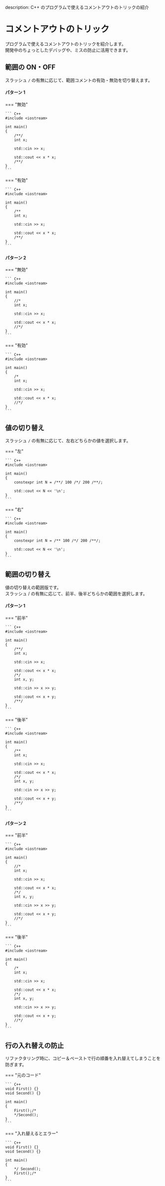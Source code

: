 description: C++ のプログラムで使えるコメントアウトのトリックの紹介

# コメントアウトのトリック

プログラムで使えるコメントアウトのトリックを紹介します。  
開発中のちょっとしたデバッグや、ミスの防止に活用できます。

## 範囲の ON・OFF
スラッシュ `/` の有無に応じて、範囲コメントの有効・無効を切り替えます。

#### パターン 1

=== "無効"

	``` C++
	#include <iostream>

	int main()
	{
		/**/
		int x;

		std::cin >> x;

		std::cout << x * x;
		/**/
	}
	```

=== "有効"

	``` C++
	#include <iostream>

	int main()
	{
		/**
		int x;

		std::cin >> x;

		std::cout << x * x;
		/**/
	}
	```

#### パターン 2

=== "無効"

	``` C++
	#include <iostream>

	int main()
	{
		//*
		int x;

		std::cin >> x;

		std::cout << x * x;
		//*/
	}
	```

=== "有効"

	``` C++
	#include <iostream>

	int main()
	{
		/*
		int x;

		std::cin >> x;

		std::cout << x * x;
		//*/
	}
	```


## 値の切り替え
スラッシュ `/` の有無に応じて、左右どちらかの値を選択します。

=== "左"

	``` C++
	#include <iostream>

	int main()
	{
		constexpr int N = /**/ 100 /*/ 200 /**/;

		std::cout << N << '\n';
	}
	```

=== "右"

	``` C++
	#include <iostream>

	int main()
	{
		constexpr int N = /** 100 /*/ 200 /**/;

		std::cout << N << '\n';
	}
	```


## 範囲の切り替え
値の切り替えの範囲版です。  
スラッシュ / の有無に応じて、前半、後半どちらかの範囲を選択します。

#### パターン 1

=== "前半"

	``` C++
	#include <iostream>

	int main()
	{
		/**/
		int x;

		std::cin >> x;

		std::cout << x * x;
		/*/
		int x, y;

		std::cin >> x >> y;

		std::cout << x + y;
		/**/
	}
	```

=== "後半"

	``` C++
	#include <iostream>

	int main()
	{
		/**
		int x;

		std::cin >> x;

		std::cout << x * x;
		/*/
		int x, y;

		std::cin >> x >> y;

		std::cout << x + y;
		/**/
	}
	```

#### パターン 2

=== "前半"

	``` C++
	#include <iostream>

	int main()
	{
		//*
		int x;

		std::cin >> x;

		std::cout << x * x;
		/*/
		int x, y;

		std::cin >> x >> y;

		std::cout << x + y;
		//*/
	}
	```

=== "後半"

	``` C++
	#include <iostream>

	int main()
	{
		/*
		int x;

		std::cin >> x;

		std::cout << x * x;
		/*/
		int x, y;

		std::cin >> x >> y;

		std::cout << x + y;
		//*/
	}
	```


## 行の入れ替えの防止

リファクタリング時に、コピー＆ペーストで行の順番を入れ替えてしまうことを防ぎます。

=== "元のコード"

	``` C++
	void First() {}
	void Second() {}

	int main()
	{
		First();/*
		*/Second();
	}
	```

=== "入れ替えるとエラー"

	``` C++
	void First() {}
	void Second() {}

	int main()
	{
		*/ Second();
		First();/*	
	}
	```

